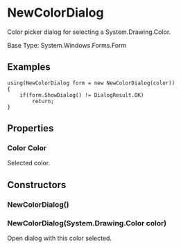 # NewColorDialog

Color picker dialog for selecting a System.Drawing.Color.

Base Type: System.Windows.Forms.Form

## Examples

```
using(NewColorDialog form = new NewColorDialog(color))
{
	if(form.ShowDialog() != DialogResult.OK)
		return;
}
```

## Properties

### Color Color

Selected color.

## Constructors

### NewColorDialog()

### NewColorDialog(System.Drawing.Color color)

Open dialog with this color selected.

